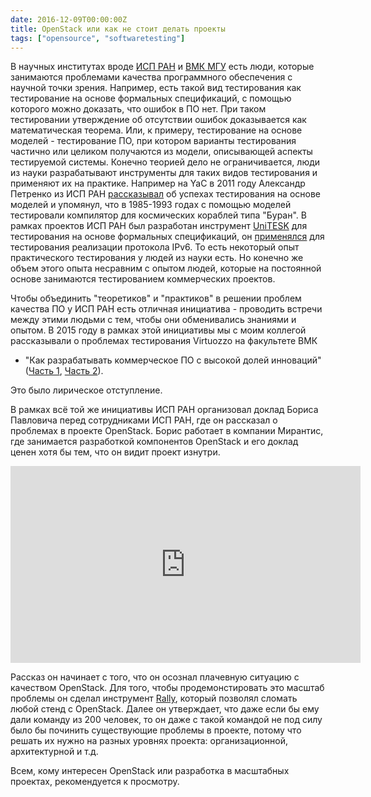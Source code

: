 ```yaml
---
date: 2016-12-09T00:00:00Z
title: OpenStack или как не стоит делать проекты
tags: ["opensource", "softwaretesting"]
---
```


В научных институтах вроде [ИСП РАН](http://www.ispras.ru/) и [ВМК
МГУ](https://cs.msu.ru/) есть люди, которые занимаются проблемами качества
программного обеспечения с научной точки зрения. Например, есть такой вид
тестирования как тестирование на основе формальных спецификаций, с помощью
кoторого можно доказать, что ошибок в ПО нет. При таком тестировании утверждение
об отсутствии ошибoк доказывается как математическая теорема. Или, к примеру,
тестирование на основе моделей - тестирование ПО, при котором варианты
тестирования частично или целиком получаются из модели, описывающей аспекты
тестируемой системы. Конечно теорией дело не ограничивается, люди из науки
разрабатывают инструменты для таких видов тестирования и применяют их на
практике. Например на YaC в 2011 году Александр Петренко из ИСП РАН
[рассказывал](https://video.yandex.ru/users/ya-events/view/383) об успехах
тестирования на основе моделей и упомянул, что в 1985-1993 годах с помощью моделей
тестировали компилятор для космических кораблей типа "Буран". В рамках
проектов ИСП РАН был разработан инструмент
[UniTESK](http://www.unitesk.ru/content/section/8/29/) для тестирования на
основе формальных спецификаций, он
[применялся](http://www.ispras.ru/en/proceedings/isp_4_2003/isp_4_2003_121/) для
тестирования реализации протокола IPv6. То есть некоторый опыт практического
тестирования у людей из науки есть. Но конечно же объем этого опыта несравним с
опытом людей, которые на постоянной основе занимаются тестированием коммерческих
проектов.

Чтобы объединить "теоретиков" и "практиков" в решении проблем качества ПО у ИСП
РАН есть отличная инициатива - проводить встречи между этими людьми с тем, чтобы
они обменивались знаниями и опытом. В 2015 году в рамках этой инициативы мы с
моим коллегой рассказывали о проблемах тестирования Virtuozzo на факультете ВМК
- "Как разрабатывать коммерческое ПО с высокой долей инноваций" ([Часть
1](https://www.youtube.com/watch?v=vrP8xWQ7XIU), [Часть
2](https://www.youtube.com/watch?v=jVSfW0McveM)).

Это было лирическое отступление.

В рамках всё той же инициативы ИСП РАН организовал доклад Бориса Павловича перед
сотрудниками ИСП РАН, где он рассказал о проблемах в проекте OpenStack. Борис
работает в компании Мирантис, где занимается разработкой компонентов OpenStack
и его доклад ценен хотя бы тем, что он видит проект изнутри.
<!--[Мастер-класс по Rally](https://events.yandex.ru/lib/talks/2746/)-->

<iframe width="560" height="315" src="https://www.youtube.com/embed/EQETZ9Margc"
frameborder="0" allowfullscreen></iframe>

Рассказ он начинает с того, что он осознал плачевную ситуацию с качеством
OpenStack. Для того, чтобы продемонстировать это масштаб проблемы он сделал
инструмент [Rally](https://wiki.openstack.org/wiki/Rally), который позволял
сломать любой стенд с OpenStack. Далее он утверждает, что даже если бы ему дали
команду из 200 человек, то он даже с такой командой не под силу было бы починить
существующие проблемы в проекте, потому что решать их нужно на разных уровнях
проекта: организационной, архитектурной и т.д.

Всем, кому интересен OpenStack или разработка в масштабных проектах,
рекомендуется к просмотру.
